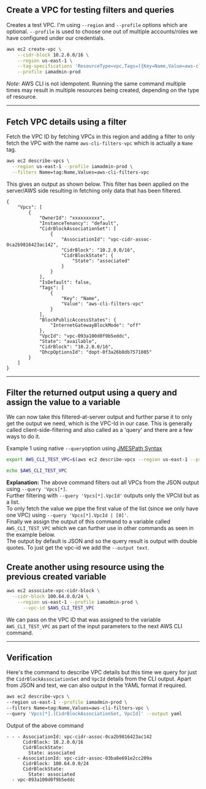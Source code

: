 ## Create a VPC for testing filters and queries

Creates a test VPC. I'm using `--region` and `--profile` options which are optional.
`--profile` is used to choose one out of multiple accounts/roles we have configured under our credentials.

```sh
aws ec2 create-vpc \
    --cidr-block 10.2.0.0/16 \
    --region us-east-1 \
    --tag-specifications 'ResourceType=vpc,Tags=[{Key=Name,Value=aws-cli-filters-vpc}]' \
    --profile iamadmin-prod
```
_Note_: AWS CLI is not idempotent. Running the same command multiple times may result in multiple resources being created, depending on the type of resource.

---

## Fetch VPC details using a filter

Fetch the VPC ID by fetching VPCs in this region and adding a filter to only fetch the VPC with the name `aws-cli-filters-vpc` which is actually a `Name` tag.

```sh
aws ec2 describe-vpcs \
  --region us-east-1 --profile iamadmin-prod \
  --filters Name=tag:Name,Values=aws-cli-filters-vpc
```

This gives an output as shown below. This filter has been applied on the server/AWS side resulting in fetching only data that has been filtered.

```
{
    "Vpcs": [
        {
            "OwnerId": "xxxxxxxxxx",
            "InstanceTenancy": "default",
            "CidrBlockAssociationSet": [
                {
                    "AssociationId": "vpc-cidr-assoc-0ca2b9816423ac142",
                    "CidrBlock": "10.2.0.0/16",
                    "CidrBlockState": {
                        "State": "associated"
                    }
                }
            ],
            "IsDefault": false,
            "Tags": [
                {
                    "Key": "Name",
                    "Value": "aws-cli-filters-vpc"
                }
            ],
            "BlockPublicAccessStates": {
                "InternetGatewayBlockMode": "off"
            },
            "VpcId": "vpc-093a100d0f9b5eddc",
            "State": "available",
            "CidrBlock": "10.2.0.0/16",
            "DhcpOptionsId": "dopt-0f3a26b8db7571085"
        }
    ]
}
```
---

## Filter the returned output using a query and assign the value to a variable

We can now take this filtered-at-server output and further parse it to only get the output we need, which is the VPC-Id in our case. This is generally called client-side-filtering and also called as a 'query' and there are a few ways to do it.

Example 1 using native `--query`option using [JMESPath Syntax](https://jmespath.org/)
```sh
export AWS_CLI_TEST_VPC=$(aws ec2 describe-vpcs --region us-east-1 --profile iamadmin-prod --filters Name=tag:Name,Values=aws-cli-filters-vpc --query 'Vpcs[*].VpcId | [0]' --output text)

echo $AWS_CLI_TEST_VPC
```
**Explanation:** The above command filters out all VPCs from the JSON output using `--query 'Vpcs[*]`.<br/>
Further filtering with `--query 'Vpcs[*].VpcId'` outputs only the VPCId but as a list.<br/>
To only fetch the value we pipe the first value of the list (since we only have one VPC) using `--query 'Vpcs[*].VpcId | [0]'`.<br/>
Finally we assign the output of this command to a variable called `AWS_CLI_TEST_VPC` which we can further use in other commands as seen in the example below.<br/>
The output by default is JSON and so the query result is output with double quotes. To just get the vpc-id we add the `--output text`.

## Create another using resource using the previous created variable
```sh
aws ec2 associate-vpc-cidr-block \
  --cidr-block 100.64.0.0/24 \
    --region us-east-1 --profile iamadmin-prod \
      --vpc-id $AWS_CLI_TEST_VPC
```
We can pass on the VPC ID that was assigned to the variable `AWS_CLI_TEST_VPC` as part of the input parameters to the next AWS CLI command.

---
## Verification

Here's the command to describe VPC details but this time we query for just the `CidrBlockAssociationSet` and `VpcId` details from the CLI output. Apart from JSON and text, we can also output in the YAML format if required.

```sh
aws ec2 describe-vpcs \
--region us-east-1 --profile iamadmin-prod \
--filters Name=tag:Name,Values=aws-cli-filters-vpc \
--query 'Vpcs[*].[CidrBlockAssociationSet, VpcId]' --output yaml
```

Output of the above command
```
- - - AssociationId: vpc-cidr-assoc-0ca2b9816423ac142
      CidrBlock: 10.2.0.0/16
      CidrBlockState:
        State: associated
    - AssociationId: vpc-cidr-assoc-03ba8e691e2cc209a
      CidrBlock: 100.64.0.0/24
      CidrBlockState:
        State: associated
  - vpc-093a100d0f9b5eddc
```